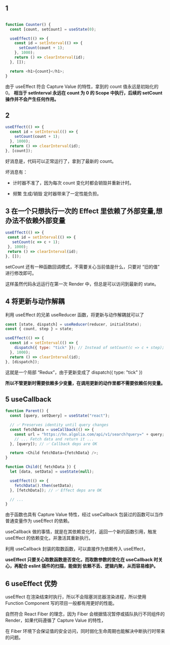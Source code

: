 ## 1
```js

function Counter() {
  const [count, setCount] = useState(0);

  useEffect(() => {
    const id = setInterval(() => {
      setCount(count + 1);
    }, 1000);
    return () => clearInterval(id);
  }, []);

  return <h1>{count}</h1>;
}
```
由于 useEffect 符合 Capture Value 的特性，拿到的 count 值永远是初始化的 0。
**相当于 setInterval 永远在 count 为 0 的 Scope 中执行，后续的 setCount 操作并不会产生任何作用。**



## 2

```js
useEffect(() => {
  const id = setInterval(() => {
    setCount(count + 1);
  }, 1000);
  return () => clearInterval(id);
}, [count]);
```
好消息是，代码可以正常运行了，拿到了最新的 count。

坏消息有：

 - 计时器不准了，因为每次 count 变化时都会销毁并重新计时。

 - 频繁 生成/销毁 定时器带来了一定性能负担。



 ## 3 在一个只想执行一次的 Effect 里依赖了外部变量,想办法不依赖外部变量

 ```js
 useEffect(() => {
  const id = setInterval(() => {
    setCount(c => c + 1);
  }, 1000);
  return () => clearInterval(id);
}, []);
 ```
setCount 还有一种函数回调模式，不需要关心当前值是什么，只要对 “旧的值” 进行修改即可。

这样虽然代码永远运行在第一次 Render 中，但总是可以访问到最新的 state。



## 4 将更新与动作解耦

利用 useEffect 的兄弟 useReducer 函数，将更新与动作解耦就可以了
```js
const [state, dispatch] = useReducer(reducer, initialState);
const { count, step } = state;

useEffect(() => {
  const id = setInterval(() => {
    dispatch({ type: "tick" }); // Instead of setCount(c => c + step);
  }, 1000);
  return () => clearInterval(id);
}, [dispatch]);
```
这就是一个局部 “Redux”，由于更新变成了 dispatch({ type: "tick" })

**所以不管更新时需要依赖多少变量，在调用更新的动作里都不需要依赖任何变量。**



## 5 useCallback

```js
function Parent() {
  const [query, setQuery] = useState("react");

  // ✅ Preserves identity until query changes
  const fetchData = useCallback(() => {
    const url = "https://hn.algolia.com/api/v1/search?query=" + query;
    // ... Fetch data and return it ...
  }, [query]); // ✅ Callback deps are OK

  return <Child fetchData={fetchData} />;
}

function Child({ fetchData }) {
  let [data, setData] = useState(null);

  useEffect(() => {
    fetchData().then(setData);
  }, [fetchData]); // ✅ Effect deps are OK

  // ...
}
```
由于函数也具有 Capture Value 特性，经过 useCallback 包装过的函数可以当作普通变量作为 useEffect 的依赖。

useCallback 做的事情，就是在其依赖变化时，返回一个新的函数引用，触发 useEffect 的依赖变化，并激活其重新执行。

利用 useCallback 封装的取数函数，可以直接作为依赖传入 useEffect，

**useEffect 只要关心取数函数是否变化，而取数参数的变化在 useCallback 时关心，再配合 eslint 插件的扫描，能做到 依赖不丢、逻辑内聚，从而容易维护。**



## 6 useEffect 优势

useEffect 在渲染结束时执行，所以不会阻塞浏览器渲染进程，所以使用 Function Component 写的项目一般都有用更好的性能。

自然符合 React Fiber 的理念，因为 Fiber 会根据情况暂停或插队执行不同组件的 Render，如果代码遵循了 Capture Value 的特性，

在 Fiber 环境下会保证值的安全访问，同时弱化生命周期也能解决中断执行时带来的问题。
